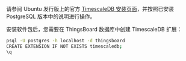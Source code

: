 请参阅 Ubuntu 发行版上的官方 [TimescaleDB 安装页面](https://docs.timescale.com/self-hosted/latest/install/installation-linux/)，并按照已安装 PostgreSQL 版本中的说明进行操作。

安装软件包后，您需要在 ThingsBoard 数据库中创建 TimescaleDB 扩展：
```bash
psql -U postgres -h localhost -d thingsboard
CREATE EXTENSION IF NOT EXISTS timescaledb;
\q
```